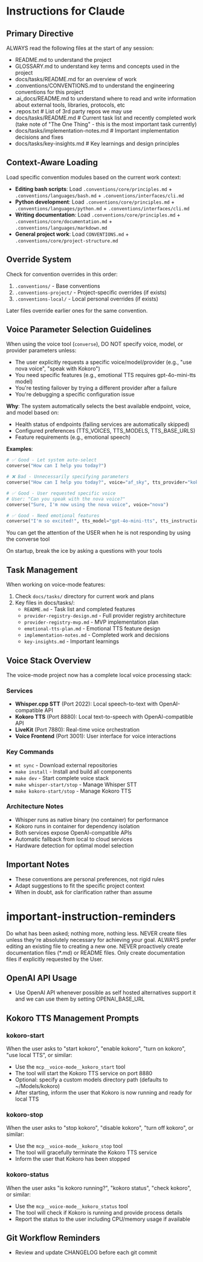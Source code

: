 # Instructions for Claude

## Primary Directive

ALWAYS read the following files at the start of any session:
- README.md to understand the project
- GLOSSARY.md to understand key terms and concepts used in the project
- docs/tasks/README.md for an overview of work
- .conventions/CONVENTIONS.md to understand the engineering conventions for this project
- .ai_docs/README.md to understand where to read and write information about external tools, libraries, protocols, etc
- .repos.txt # List of 3rd party repos we may use
- docs/tasks/README.md # Current task list and recently completed work (take note of "The One Thing" - this is the most important task currently)
- docs/tasks/implementation-notes.md # Important implementation decisions and fixes
- docs/tasks/key-insights.md # Key learnings and design principles

## Context-Aware Loading

Load specific convention modules based on the current work context:

- **Editing bash scripts**: Load `.conventions/core/principles.md` + `.conventions/languages/bash.md` + `.conventions/interfaces/cli.md`
- **Python development**: Load `.conventions/core/principles.md` + `.conventions/languages/python.md` + `.conventions/interfaces/cli.md`
- **Writing documentation**: Load `.conventions/core/principles.md` + `.conventions/core/documentation.md` + `.conventions/languages/markdown.md`
- **General project work**: Load `CONVENTIONS.md` + `.conventions/core/project-structure.md`

## Override System

Check for convention overrides in this order:
1. `.conventions/` - Base conventions
2. `.conventions-project/` - Project-specific overrides (if exists)
3. `.conventions-local/` - Local personal overrides (if exists)

Later files override earlier ones for the same convention.


## Voice Parameter Selection Guidelines

When using the voice tool (`converse`), DO NOT specify voice, model, or provider parameters unless:
- The user explicitly requests a specific voice/model/provider (e.g., "use nova voice", "speak with Kokoro")
- You need specific features (e.g., emotional TTS requires gpt-4o-mini-tts model)
- You're testing failover by trying a different provider after a failure
- You're debugging a specific configuration issue

**Why**: The system automatically selects the best available endpoint, voice, and model based on:
- Health status of endpoints (failing services are automatically skipped)
- Configured preferences (TTS_VOICES, TTS_MODELS, TTS_BASE_URLS)
- Feature requirements (e.g., emotional speech)

**Examples**:
```python
# ✅ Good - Let system auto-select
converse("How can I help you today?")

# ❌ Bad - Unnecessarily specifying parameters
converse("How can I help you today?", voice="af_sky", tts_provider="kokoro")

# ✅ Good - User requested specific voice
# User: "Can you speak with the nova voice?"
converse("Sure, I'm now using the nova voice", voice="nova")

# ✅ Good - Need emotional features
converse("I'm so excited!", tts_model="gpt-4o-mini-tts", tts_instructions="Sound very excited")
```

You can get the attention of the USER when he is not responding by using the converse tool

On startup, break the ice by asking a questions with your tools

## Task Management

When working on voice-mode features:
1. Check `docs/tasks/` directory for current work and plans
2. Key files in docs/tasks/:
   - `README.md` - Task list and completed features
   - `provider-registry-design.md` - Full provider registry architecture
   - `provider-registry-mvp.md` - MVP implementation plan
   - `emotional-tts-plan.md` - Emotional TTS feature design
   - `implementation-notes.md` - Completed work and decisions
   - `key-insights.md` - Important learnings

## Voice Stack Overview

The voice-mode project now has a complete local voice processing stack:

### Services
- **Whisper.cpp STT** (Port 2022): Local speech-to-text with OpenAI-compatible API
- **Kokoro TTS** (Port 8880): Local text-to-speech with OpenAI-compatible API  
- **LiveKit** (Port 7880): Real-time voice orchestration
- **Voice Frontend** (Port 3001): User interface for voice interactions

### Key Commands
- `mt sync` - Download external repositories
- `make install` - Install and build all components
- `make dev` - Start complete voice stack
- `make whisper-start/stop` - Manage Whisper STT
- `make kokoro-start/stop` - Manage Kokoro TTS

### Architecture Notes
- Whisper runs as native binary (no container) for performance
- Kokoro runs in container for dependency isolation
- Both services expose OpenAI-compatible APIs
- Automatic fallback from local to cloud services
- Hardware detection for optimal model selection

## Important Notes

- These conventions are personal preferences, not rigid rules
- Adapt suggestions to fit the specific project context
- When in doubt, ask for clarification rather than assume

# important-instruction-reminders
Do what has been asked; nothing more, nothing less.
NEVER create files unless they're absolutely necessary for achieving your goal.
ALWAYS prefer editing an existing file to creating a new one.
NEVER proactively create documentation files (*.md) or README files. Only create documentation files if explicitly requested by the User.

## OpenAI API Usage
- Use OpenAI API whenever possible as self hosted alternatives support it and we can use them by setting OPENAI_BASE_URL

## Kokoro TTS Management Prompts

### kokoro-start
When the user asks to "start kokoro", "enable kokoro", "turn on kokoro", "use local TTS", or similar:
- Use the `mcp__voice-mode__kokoro_start` tool
- The tool will start the Kokoro TTS service on port 8880
- Optional: specify a custom models directory path (defaults to ~/Models/kokoro)
- After starting, inform the user that Kokoro is now running and ready for local TTS

### kokoro-stop  
When the user asks to "stop kokoro", "disable kokoro", "turn off kokoro", or similar:
- Use the `mcp__voice-mode__kokoro_stop` tool
- The tool will gracefully terminate the Kokoro TTS service
- Inform the user that Kokoro has been stopped

### kokoro-status
When the user asks "is kokoro running?", "kokoro status", "check kokoro", or similar:
- Use the `mcp__voice-mode__kokoro_status` tool
- The tool will check if Kokoro is running and provide process details
- Report the status to the user including CPU/memory usage if available

## Git Workflow Reminders
- Review and update CHANGELOG before each git commit
